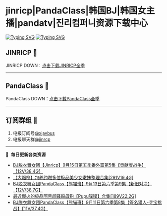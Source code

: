 # jinricp|PandaClass|韩国BJ|韩国女主播|pandatv|진리컴퍼니资源下载中心   
[![Typing SVG](https://readme-typing-svg.herokuapp.com?font=Fira+Code&pause=1000&center=true&vCenter=true&random=true&width=435&lines=所有链接都需要翻墙访问)](https://jinri-cp.neocities.org/free.html)
[![Typing SVG](https://readme-typing-svg.herokuapp.com?font=Fira+Code&pause=1000&center=true&vCenter=true&random=true&width=435&lines=点击进入福利资源下载中心)](https://pandaclass.neocities.org/)
## JINRICP 👋   
JINRICP DOWN：[点击下载JINRICP全季](https://mypikpak.com/s/VODz7HXQoqcX0UrvaXfDtFoPo1)
****
## PandaClass 💯   
PandaClass DOWN：[点击下载PandaClass全季](https://mypikpak.com/s/VOKOTZkoEnkyvCnELVSquM97o1)   
****
## 订阅群组 🔞
1. 电报订阅号[@xjavbus](https://t.me/xjavbus)
2. 电报聊天群[@jinrcp](https://t.me/jinrcp)
**** 
📕 &nbsp;**每日更新各类资源**
<!-- BLOG-POST-LIST:START -->
- [BJ脱衣舞女团【Jinricp】9月15日第五季番外篇第5集【贡献度战争】【12V/38.4G】](https://fuli.rulel.com/528.html)
- [【大烟枪】包养约啪多位极品美少女嫩妹整理合集[291V19.4G]](https://fuli.rulel.com/527.html)
- [BJ脱衣舞女团PandaClass【熊猫班】9月13日第六季第9集【新旧对决】【12V/38.7G】](https://fuli.rulel.com/526.html)
- [最近爆火的极品阿黑颜骚逼母狗【Pupu噗噗】合集[189V22.2G]](https://fuli.rulel.com/525.html)
- [BJ脱衣舞女团PandaClass【熊猫班】9月11日第六季第8集【签名猎人-寻宝挑战】【11V/37.4G】](https://fuli.rulel.com/524.html)
<!-- BLOG-POST-LIST:END -->
